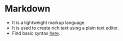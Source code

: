 # Markdown

- It is a lightweight markup language.
- It is used to create rich text using a plain text editor.
- Find basic syntax [here](https://www.markdownguide.org/basic-syntax/ "I learnt to create links xD").